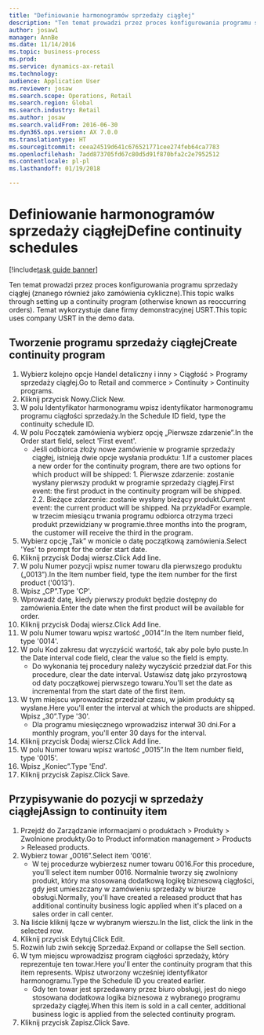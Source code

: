 ```yaml
--- 
title: "Definiowanie harmonogramów sprzedaży ciągłej"
description: "Ten temat prowadzi przez proces konfigurowania programu sprzedaży ciągłej (znanego również jako zamówienia cykliczne)."
author: josaw1
manager: AnnBe
ms.date: 11/14/2016
ms.topic: business-process
ms.prod: 
ms.service: dynamics-ax-retail
ms.technology: 
audience: Application User
ms.reviewer: josaw
ms.search.scope: Operations, Retail
ms.search.region: Global
ms.search.industry: Retail
ms.author: josaw
ms.search.validFrom: 2016-06-30
ms.dyn365.ops.version: AX 7.0.0
ms.translationtype: HT
ms.sourcegitcommit: ceea24519d641c676521771cee274feb64ca7783
ms.openlocfilehash: 7add873705fd67c80d5d91f870bfa2c2e7952512
ms.contentlocale: pl-pl
ms.lasthandoff: 01/19/2018

---
```

# <a name="define-continuity-schedules"></a><span data-ttu-id="de7fa-103">Definiowanie harmonogramów sprzedaży ciągłej</span><span class="sxs-lookup"><span data-stu-id="de7fa-103">Define continuity schedules</span></span>

[!include[task guide banner](../includes/task-guide-banner.md)]

<span data-ttu-id="de7fa-104">Ten temat prowadzi przez proces konfigurowania programu sprzedaży ciągłej (znanego również jako zamówienia cykliczne).</span><span class="sxs-lookup"><span data-stu-id="de7fa-104">This topic walks through setting up a continuity program (otherwise known as reoccurring orders).</span></span> <span data-ttu-id="de7fa-105">Temat wykorzystuje dane firmy demonstracyjnej USRT.</span><span class="sxs-lookup"><span data-stu-id="de7fa-105">This topic uses company USRT in the demo data.</span></span>


## <a name="create-continuity-program"></a><span data-ttu-id="de7fa-106">Tworzenie programu sprzedaży ciągłej</span><span class="sxs-lookup"><span data-stu-id="de7fa-106">Create continuity program</span></span>
1. <span data-ttu-id="de7fa-107">Wybierz kolejno opcje Handel detaliczny i inny > Ciągłość > Programy sprzedaży ciągłej.</span><span class="sxs-lookup"><span data-stu-id="de7fa-107">Go to Retail and commerce > Continuity > Continuity programs.</span></span>
2. <span data-ttu-id="de7fa-108">Kliknij przycisk Nowy.</span><span class="sxs-lookup"><span data-stu-id="de7fa-108">Click New.</span></span>
3. <span data-ttu-id="de7fa-109">W polu Identyfikator harmonogramu wpisz identyfikator harmonogramu programu ciągłości sprzedaży.</span><span class="sxs-lookup"><span data-stu-id="de7fa-109">In the Schedule ID field, type the continuity schedule ID.</span></span>
4. <span data-ttu-id="de7fa-110">W polu Początek zamówienia wybierz opcję „Pierwsze zdarzenie”.</span><span class="sxs-lookup"><span data-stu-id="de7fa-110">In the Order start field, select 'First event'.</span></span>
    * <span data-ttu-id="de7fa-111">Jeśli odbiorca złoży nowe zamówienie w programie sprzedaży ciągłej, istnieją dwie opcje wysłania produktu: 1.</span><span class="sxs-lookup"><span data-stu-id="de7fa-111">If a customer places a new order for the continuity program, there are two options for which product will be shipped:  1.</span></span> <span data-ttu-id="de7fa-112">Pierwsze zdarzenie: zostanie wysłany pierwszy produkt w programie sprzedaży ciągłej.</span><span class="sxs-lookup"><span data-stu-id="de7fa-112">First event: the first product in the continuity program will be shipped.</span></span>  <span data-ttu-id="de7fa-113">2.</span><span class="sxs-lookup"><span data-stu-id="de7fa-113">2.</span></span> <span data-ttu-id="de7fa-114">Bieżące zdarzenie: zostanie wysłany bieżący produkt.</span><span class="sxs-lookup"><span data-stu-id="de7fa-114">Current event: the current product will be shipped.</span></span> <span data-ttu-id="de7fa-115">Na przykład</span><span class="sxs-lookup"><span data-stu-id="de7fa-115">For example.</span></span> <span data-ttu-id="de7fa-116">w trzecim miesiącu trwania programu odbiorca otrzyma trzeci produkt przewidziany w programie.</span><span class="sxs-lookup"><span data-stu-id="de7fa-116">three months into the program, the customer will receive the third in the program.</span></span>  
5. <span data-ttu-id="de7fa-117">Wybierz opcję „Tak” w monicie o datę początkową zamówienia.</span><span class="sxs-lookup"><span data-stu-id="de7fa-117">Select 'Yes' to prompt for the order start date.</span></span>
6. <span data-ttu-id="de7fa-118">Kliknij przycisk Dodaj wiersz.</span><span class="sxs-lookup"><span data-stu-id="de7fa-118">Click Add line.</span></span>
7. <span data-ttu-id="de7fa-119">W polu Numer pozycji wpisz numer towaru dla pierwszego produktu („0013”).</span><span class="sxs-lookup"><span data-stu-id="de7fa-119">In the Item number field, type the item number for the first product ('0013').</span></span>
8. <span data-ttu-id="de7fa-120">Wpisz „CP”.</span><span class="sxs-lookup"><span data-stu-id="de7fa-120">Type 'CP'.</span></span>
9. <span data-ttu-id="de7fa-121">Wprowadź datę, kiedy pierwszy produkt będzie dostępny do zamówienia.</span><span class="sxs-lookup"><span data-stu-id="de7fa-121">Enter the date when the first product will be available for order.</span></span>
10. <span data-ttu-id="de7fa-122">Kliknij przycisk Dodaj wiersz.</span><span class="sxs-lookup"><span data-stu-id="de7fa-122">Click Add line.</span></span>
11. <span data-ttu-id="de7fa-123">W polu Numer towaru wpisz wartość „0014”.</span><span class="sxs-lookup"><span data-stu-id="de7fa-123">In the Item number field, type '0014'.</span></span>
12. <span data-ttu-id="de7fa-124">W polu Kod zakresu dat wyczyścić wartość, tak aby pole było puste.</span><span class="sxs-lookup"><span data-stu-id="de7fa-124">In the Date interval code field, clear the value so the field is empty.</span></span>
    * <span data-ttu-id="de7fa-125">Do wykonania tej procedury należy wyczyścić przedział dat.</span><span class="sxs-lookup"><span data-stu-id="de7fa-125">For this procedure, clear the date interval.</span></span> <span data-ttu-id="de7fa-126">Ustawisz datę jako przyrostową od daty początkowej pierwszego towaru.</span><span class="sxs-lookup"><span data-stu-id="de7fa-126">You'll set the date as incremental from the start date of the first item.</span></span>  
13. <span data-ttu-id="de7fa-127">W tym miejscu wprowadzisz przedział czasu, w jakim produkty są wysłane.</span><span class="sxs-lookup"><span data-stu-id="de7fa-127">Here you'll enter the interval at which the products are shipped.</span></span> <span data-ttu-id="de7fa-128">Wpisz „30”.</span><span class="sxs-lookup"><span data-stu-id="de7fa-128">Type '30'.</span></span>
    * <span data-ttu-id="de7fa-129">Dla programu miesięcznego wprowadzisz interwał 30 dni.</span><span class="sxs-lookup"><span data-stu-id="de7fa-129">For a monthly program, you'll enter 30 days for the interval.</span></span>  
14. <span data-ttu-id="de7fa-130">Kliknij przycisk Dodaj wiersz.</span><span class="sxs-lookup"><span data-stu-id="de7fa-130">Click Add line.</span></span>
15. <span data-ttu-id="de7fa-131">W polu Numer towaru wpisz wartość „0015”.</span><span class="sxs-lookup"><span data-stu-id="de7fa-131">In the Item number field, type '0015'.</span></span>
16. <span data-ttu-id="de7fa-132">Wpisz „Koniec”.</span><span class="sxs-lookup"><span data-stu-id="de7fa-132">Type 'End'.</span></span>
17. <span data-ttu-id="de7fa-133">Kliknij przycisk Zapisz.</span><span class="sxs-lookup"><span data-stu-id="de7fa-133">Click Save.</span></span>

## <a name="assign-to-continuity-item"></a><span data-ttu-id="de7fa-134">Przypisywanie do pozycji w sprzedaży ciągłej</span><span class="sxs-lookup"><span data-stu-id="de7fa-134">Assign to continuity item</span></span>
1. <span data-ttu-id="de7fa-135">Przejdź do Zarządzanie informacjami o produktach > Produkty > Zwolnione produkty.</span><span class="sxs-lookup"><span data-stu-id="de7fa-135">Go to Product information management > Products > Released products.</span></span>
2. <span data-ttu-id="de7fa-136">Wybierz towar „0016”.</span><span class="sxs-lookup"><span data-stu-id="de7fa-136">Select item '0016'.</span></span>
    * <span data-ttu-id="de7fa-137">W tej procedurze wybierzesz numer towaru 0016.</span><span class="sxs-lookup"><span data-stu-id="de7fa-137">For this procedure, you'll select item number 0016.</span></span> <span data-ttu-id="de7fa-138">Normalnie tworzy się zwolniony produkt, który ma stosowaną dodatkową logikę biznesową ciągłości, gdy jest umieszczany w zamówieniu sprzedaży w biurze obsługi.</span><span class="sxs-lookup"><span data-stu-id="de7fa-138">Normally, you'll have created a released product that has additional continuity business logic applied when it's placed on a sales order in call center.</span></span>  
3. <span data-ttu-id="de7fa-139">Na liście kliknij łącze w wybranym wierszu.</span><span class="sxs-lookup"><span data-stu-id="de7fa-139">In the list, click the link in the selected row.</span></span>
4. <span data-ttu-id="de7fa-140">Kliknij przycisk Edytuj.</span><span class="sxs-lookup"><span data-stu-id="de7fa-140">Click Edit.</span></span>
5. <span data-ttu-id="de7fa-141">Rozwiń lub zwiń sekcję Sprzedaż.</span><span class="sxs-lookup"><span data-stu-id="de7fa-141">Expand or collapse the Sell section.</span></span>
6. <span data-ttu-id="de7fa-142">W tym miejscu wprowadzisz program ciągłości sprzedaży, który reprezentuje ten towar.</span><span class="sxs-lookup"><span data-stu-id="de7fa-142">Here you'll enter the continuity program that this item represents.</span></span> <span data-ttu-id="de7fa-143">Wpisz utworzony wcześniej identyfikator harmonogramu.</span><span class="sxs-lookup"><span data-stu-id="de7fa-143">Type the Schedule ID you created earlier.</span></span>
    * <span data-ttu-id="de7fa-144">Gdy ten towar jest sprzedawany przez biuro obsługi, jest do niego stosowana dodatkowa logika biznesowa z wybranego programu sprzedaży ciągłej.</span><span class="sxs-lookup"><span data-stu-id="de7fa-144">When this item is sold in a call center, additional business logic is applied from the selected continuity program.</span></span>  
7. <span data-ttu-id="de7fa-145">Kliknij przycisk Zapisz.</span><span class="sxs-lookup"><span data-stu-id="de7fa-145">Click Save.</span></span>


